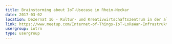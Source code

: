 ```yaml
---
title: Brainstorming about IoT-Usecase in Rhein-Neckar
date: 2017-03-02
location: Dezernat 16 - Kultur- und Kreativwirtschaftszentrum in der alten Feuerwache, Heidelberg
link: https://www.meetup.com/Internet-of-Things-IoT-LoRaWan-Infrastruktur-4-RheinNeckar/events/237605986/
usergroup: iotrn
type: usergroup
---
```

